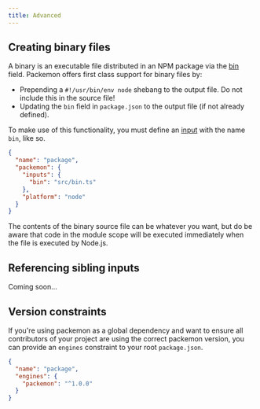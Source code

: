 ```yaml
---
title: Advanced
---
```


## Creating binary files

A binary is an executable file distributed in an NPM package via the
[bin](https://docs.npmjs.com/files/package.json#bin) field. Packemon offers first class support for
binary files by:

- Prepending a `#!/usr/bin/env node` shebang to the output file. Do not include this in the source
  file!
- Updating the `bin` field in `package.json` to the output file (if not already defined).

To make use of this functionality, you must define an [input](./config.md#inputs) with the name
`bin`, like so.

```json title="package.json"
{
  "name": "package",
  "packemon": {
    "inputs": {
      "bin": "src/bin.ts"
    },
    "platform": "node"
  }
}
```

The contents of the binary source file can be whatever you want, but do be aware that code in the
module scope will be executed immediately when the file is executed by Node.js.

## Referencing sibling inputs

Coming soon...

## Version constraints

If you're using packemon as a global dependency and want to ensure all contributors of your project
are using the correct packemon version, you can provide an `engines` constraint to your root
`package.json`.

```json title="package.json"
{
  "name": "package",
  "engines": {
    "packemon": "^1.0.0"
  }
}
```
